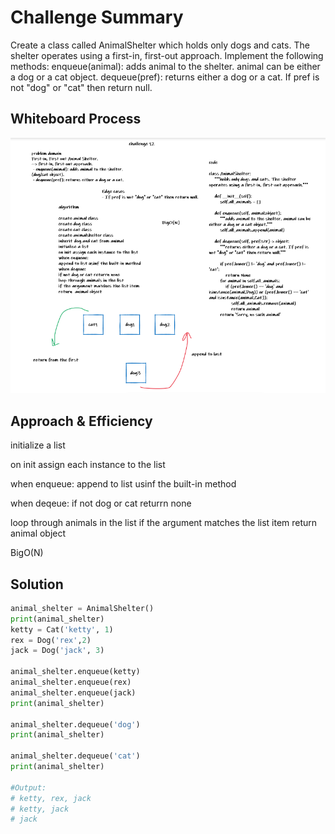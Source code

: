 # Challenge Summary
<!-- Description of the challenge -->

Create a class called AnimalShelter which holds only dogs and cats. The shelter operates using a first-in, first-out approach.
Implement the following methods:
    enqueue(animal): adds animal to the shelter. animal can be either a dog or a cat object.
    dequeue(pref): returns either a dog or a cat. If pref is not "dog" or "cat" then return null.


## Whiteboard Process
<!-- Embedded whiteboard image -->
![img](../../assets/fifo_animals.png)

## Approach & Efficiency
<!-- What approach did you take? Why? What is the Big O space/time for this approach? -->
initialize a list

on init assign each instance to the list

when enqueue:
append to list usinf the built-in method

when deqeue:
if not dog or cat returrn none

loop through animals in the list
if the argument matches the list item
return  animal object

BigO(N)
## Solution
<!-- Show how to run your code, and examples of it in action -->
```python
animal_shelter = AnimalShelter()
print(animal_shelter)
ketty = Cat('ketty', 1)
rex = Dog('rex',2)
jack = Dog('jack', 3)

animal_shelter.enqueue(ketty)
animal_shelter.enqueue(rex)
animal_shelter.enqueue(jack)
print(animal_shelter)

animal_shelter.dequeue('dog')
print(animal_shelter)

animal_shelter.dequeue('cat')
print(animal_shelter)

#Output:
# ketty, rex, jack
# ketty, jack
# jack

```
